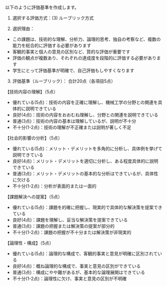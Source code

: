 以下のように評価基準を作成します。

1. 選択する評価方式：(3) ルーブリック方式

2. 選択理由：
- この課題は、技術的な理解、分析力、論理的思考、独自の考察など、複数の能力を総合的に評価する必要があります
- 客観的事実と個人の意見の区別など、質的な評価が重要です
- 評価の観点が複数あり、それぞれの達成度を段階的に評価する必要があります
- 学生にとって評価基準が明確で、自己評価もしやすくなります

3. 評価基準（ルーブリック）：
合計20点（各項目5点）

【技術内容の理解】（5点）
- 優れている(5点)：技術の内容を正確に理解し、機械工学の分野との関連を具体的に説明できている
- 良好(4点)：技術の内容をおおむね理解し、分野との関連を説明できている
- 普通(3点)：技術の内容の基本は理解しているが、説明が不十分
- 不十分(1-2点)：技術の理解が不正確または説明が著しく不足

【社会的影響の分析】（5点）
- 優れている(5点)：メリット・デメリットを多角的に分析し、具体例を挙げて説明できている
- 良好(4点)：メリット・デメリットを適切に分析し、ある程度具体的に説明できている
- 普通(3点)：メリット・デメリットの基本的な分析はできているが、具体性に欠ける
- 不十分(1-2点)：分析が表面的または一面的

【課題解決への提案】（5点）
- 優れている(5点)：課題を的確に把握し、現実的で具体的な解決策を提案できている
- 良好(4点)：課題を理解し、妥当な解決策を提案できている
- 普通(3点)：課題の把握または解決策の提案が部分的
- 不十分(1-2点)：課題の把握が不十分または解決策が非現実的

【論理性・構成】（5点）
- 優れている(5点)：論理的な構成で、客観的事実と意見が明確に区別されている
- 良好(4点)：概ね論理的な構成で、事実と意見の区別ができている
- 普通(3点)：構成にやや難があるが、基本的な論理展開はできている
- 不十分(1-2点)：論理性に欠け、事実と意見の区別が不明確